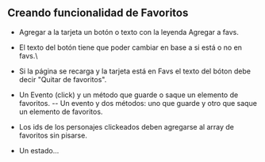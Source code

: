 ## Creando funcionalidad de Favoritos

- Agregar a la tarjeta un botón o texto con la leyenda Agregar a favs.

- El texto del botón tiene que poder cambiar en base a si está o no en favs.\

- Si la página se recarga y la tarjeta está en Favs el texto del bóton debe decir "Quitar de favoritos".

- Un Evento (click) y un método que guarde o saque un elemento de favoritos.
    -- Un evento y dos métodos: uno que guarde y otro que saque un elemento de favoritos.

- Los ids de los personajes clickeados deben agregarse al array de favoritos sin pisarse.

- Un estado...